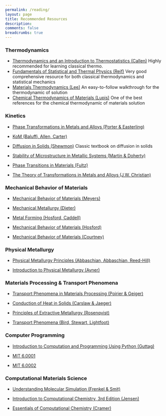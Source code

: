 ```yaml
---
permalink: /reading/
layout: page
title: Recommended Resources
description: 
comments: false
breadcrumbs: true
---
```


### Thermodynamics

- [Thermodynamics and an Introduction to Thermostatistics (Callen)](https://en.wikipedia.org/wiki/Thermodynamics_and_an_Introduction_to_Thermostatistics) 
Highly recommended for learning classical thermo.
- [Fundamentals of Statistical and Thermal Physics (Reif)](https://www.google.com/books/edition/Fundamentals_of_Statistical_and_Thermal/3ApRAAAAMAAJ?hl=en)
Very good comprehensive resource for both classical thermodynamics and statistical mechanics
- [Materials Thermodynamics (Lee)](https://www.google.com/books/edition/Materials_Thermodynamics_With_Emphasis_O/6x48DQAAQBAJ?hl=en)
An easy-to-follow walkthrough for the thermodynamic of solution
- [Chemical Thermodynamics of Materials (Lupis)](https://www.google.com/books/edition/Chemical_Thermodynamics_of_Materials/KkU5jwEACAAJ?hl=en)
One of the best references for the chemical thermodynamic of materials solution

### Kinetics

- [Phase Transformations in Metals and Alloys (Porter & Easterling)](https://www.google.com/books/edition/Phase_Transformations_in_Metals_and_Allo/eYR5Re5tZisC?hl=en)

- [KoM (Baluffi, Allen, Carter)](https://onlinelibrary.wiley.com/doi/book/10.1002/0471749311)

- [Diffusion in Solids (Shewmon)](https://www.google.com/books/edition/Diffusion_in_Solids/0v2qDQAAQBAJ?hl=en&gbpv=0)
Classic textbook on diffusion in solids

- [Stability of Microstructure in Metallic Systems (Martin & Doherty)](https://www.cambridge.org/core/books/stability-of-microstructure-in-metallic-systems/BC96B2C42254C44A4BF213462C225E92)

- [Phase Transitions in Materials (Fultz)](https://doi.org/10.1017/9781108641449)

- [The Theory of Transformations in Metals and Alloys (J.W. Christian)](https://www.sciencedirect.com/book/9780080440194/the-theory-of-transformations-in-metals-and-alloys)


### Mechanical Behavior of Materials

- [Mechanical Behavior of Materials (Meyers)](https://www.google.com/books/edition/Mechanical_Behavior_of_Materials/v-_oAwAAQBAJ?hl=en&gbpv=0)

- [Mechanical Metallurgy (Dieter)](https://www.betterworldbooks.com/product/detail/mechanical-metallurgy-9780071004060?shipto=US&curcode=USD&gad_source=1&gclid=CjwKCAjwwLO_BhB2EiwAx2e-30KgCoSVUut8XT-G1PROP-NmVCGEcJotp-ZntVtqAUFR4ImNrFi-ZBoCQs4QAvD_BwE)

- [Metal Forming (Hosford, Caddell)](https://www.google.com/books/edition/Metal_Forming/x0GWAd7hNy0C?hl=en)

- [Mechanical Behavior of Materials (Hosford)](https://www.google.com/books/edition/Mechanical_Behavior_of_Materials/AOGBlCJxs_wC?hl=en&gbpv=0)

- [Mechanical Behavior of Materials (Courtney)](https://www.google.com/books/edition/Mechanical_Behavior_of_Materials/QcYSAAAAQBAJ?hl=en&gbpv=0)

### Physical Metallurgy

- [Physical Metallurgy Principles (Abbaschian, Abbaschian, Reed-Hill)](https://books.google.com/books?id=wh4v6UWjYdIC&newbks=0&hl=en&source=newbks_fb)

- [Introduction to Physical Metallurgy (Avner)](https://www.google.com/books/edition/Introduction_to_Physical_Metallurgy/ZsBTAAAAMAAJ?hl=en)


### Materials Processing & Transport Phenomena

- [Transport Phenomena in Materials Processing (Poirier & Geiger)](https://link.springer.com/book/10.1007/978-3-319-48090-9)


- [Conduction of Heat in Solids (Carslaw & Jaeger)](https://link.springer.com/book/10.1007/978-3-319-48090-9)

- [Principles of Extractive Metallurgy (Rosenqvist)](https://www.google.com/books/edition/Principles_of_Extractive_Metallurgy/I2mg2ine4AEC?hl=en&gbpv=0)

- [Transport Phenomena (Bird, Stewart, Lightfoot)](https://www.google.com/books/edition/Transport_Phenomena/5CxEDwAAQBAJ?hl=en&gbpv=0)

### Computer Programming

- [Introduction to Computation and Programming Using Python (Guttag)](https://www.google.com/books/edition/Introduction_to_Computation_and_Programm/KabKDAAAQBAJ?hl=en&gbpv=0)

- [MIT 6.0001](https://ocw.mit.edu/courses/6-0001-introduction-to-computer-science-and-programming-in-python-fall-2016/)

- [MIT 6.0002](https://ocw.mit.edu/courses/6-0002-introduction-to-computational-thinking-and-data-science-fall-2016/)

### Computational Materials Science

- [Understanding Molecular Simulation (Frenkel & Smit)](https://www.sciencedirect.com/book/9780122673511/understanding-molecular-simulation)

- [Introduction to Computational Chemistry, 3rd Edition (Jensen)](https://www.wiley.com/en-us/Introduction+to+Computational+Chemistry%2C+3rd+Edition-p-9781118825990)

- [Essentials of Computational Chemistry (Cramer)](https://www.wiley.com/en-us/Essentials+of+Computational+Chemistry%3A+Theories+and+Models%2C+2nd+Edition-p-9780470091821)
